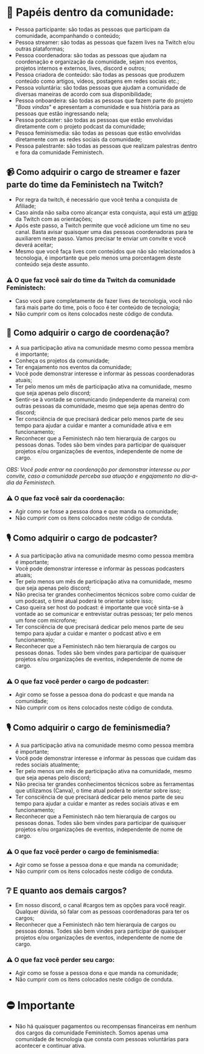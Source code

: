 
# :open_book: Papéis dentro da comunidade:
* Pessoa participante: são todas as pessoas que participam da comunidade, acompanhando o conteúdo;
* Pessoa streamer: são todas as pessoas que fazem lives na Twitch e/ou outras plataformas;
* Pessoa coordenadora: são todas as pessoas que ajudam na coordenação e organização da comunidade, sejam nos eventos, projetos internos e externos, lives, discord e outros;
* Pessoa criadora de conteúdo: são todas as pessoas que produzem conteúdo como artigos, vídeos, postagens em redes sociais etc.;
* Pessoa voluntária: são todas pessoas que ajudam a comunidade de diversas maneiras de acordo com sua disponibilidade;
* Pessoa onboardeira: são todas as pessoas que fazem parte do projeto "_Boas vindas_" e apresentam a comunidade e sua história para as pessoas que estão ingressando nela;
* Pessoa podcaster: são todas as pessoas que estão envolvidas diretamente com o projeto podcast da comunidade;
* Pessoa feminismedia: são todas as pessoas que estão envolvidas diretamente com as redes sociais da comunidade;
* Pessoa palestrante: são todas as pessoas que realizam palestras dentro e fora da comunidade Feministech.

## :video_camera: Como adquirir o cargo de streamer e fazer parte do time da Feministech na Twitch?
* Por regra da twitch, é necessário que você tenha a conquista de Afiliade;
* Caso ainda não saiba como alcançar esta conquista, aqui está um [artigo](https://help.twitch.tv/s/article/joining-the-affiliate-program?language=pt_BR) da Twitch com as orientações;
* Após este passo, a Twitch permite que você adicione um time no seu canal. Basta avisar quaisquer uma das pessoas coordenadoras para te auxiliarem neste passo. Vamos precisar te enviar um convite e você deverá aceitar;
* Mesmo que você faça lives com conteúdos que não são relacionados à tecnologia, é importante que pelo menos uma porcentagem deste conteúdo seja deste assunto.

### :warning: O que faz você sair do time da Twitch da comunidade Feministech:
* Caso você pare completamente de fazer lives de tecnologia, você não fará mais parte do time, pois o foco é ter conteúdo de tecnologia;
* Não cumprir com os itens colocados neste código de conduta.

## :briefcase: Como adquirir o cargo de coordenação?
* A sua participação ativa na comunidade mesmo como pessoa membra é importante;
* Conheça os projetos da comunidade;
* Ter engajamento nos eventos da comunidade;
* Você pode demonstrar interesse e informar às pessoas coordenadoras atuais;
* Ter pelo menos um mês de participação ativa na comunidade, mesmo que seja apenas pelo discord;
* Sentir-se à vontade se comunicando (independente da maneira) com outras pessoas da comunidade, mesmo que seja apenas dentro do discord;
* Ter consciência de que precisará dedicar pelo menos parte de seu tempo para ajudar a cuidar e manter a comunidade ativa e em funcionamento;
* Reconhecer que a Feministech não tem hierarquia de cargos ou pessoas donas. Todes são bem vindes para participar de quaisquer projetos e/ou organizações de eventos, independente de nome de cargo.

_OBS: Você pode entrar na coordenação por demonstrar interesse ou por convite, caso a comunidade perceba sua atuação e engajamento no dia-a-dia da Feministech._

### :warning: O que faz você sair da coordenação:
* Agir como se fosse a pessoa dona e que manda na comunidade;
* Não cumprir com os itens colocados neste código de conduta.

## :studio_microphone: Como adquirir o cargo de podcaster?
* A sua participação ativa na comunidade mesmo como pessoa membra é importante;
* Você pode demonstrar interesse e informar às pessoas podcasters atuais;
* Ter pelo menos um mês de participação ativa na comunidade, mesmo que seja apenas pelo discord;
* Não precisa ter grandes conhecimentos técnicos sobre como cuidar de um podcast, o time atual poderá te orientar sobre isso;
* Caso queira ser host do podcast: é importante que você sinta-se à vontade ao se comunicar e entrevistar outras pessoas; ter pelo menos um fone com microfone;
* Ter consciência de que precisará dedicar pelo menos parte de seu tempo para ajudar a cuidar e manter o podcast ativo e em funcionamento;
* Reconhecer que a Feministech não tem hierarquia de cargos ou pessoas donas. Todes são bem vindes para participar de quaisquer projetos e/ou organizações de eventos, independente de nome de cargo.

### :warning: O que faz você perder o cargo de podcaster:
* Agir como se fosse a pessoa dona do podcast e que manda na comunidade;
* Não cumprir com os itens colocados neste código de conduta.

## :studio_microphone: Como adquirir o cargo de feminismedia?
* A sua participação ativa na comunidade mesmo como pessoa membra é importante;
* Você pode demonstrar interesse e informar às pessoas que cuidam das redes sociais atualmente;
* Ter pelo menos um mês de participação ativa na comunidade, mesmo que seja apenas pelo discord;
* Não precisa ter grandes conhecimentos técnicos sobre as ferramentas que utilizamos (Canva), o time atual poderá te orientar sobre isso;
* Ter consciência de que precisará dedicar pelo menos parte de seu tempo para ajudar a cuidar e manter as redes sociais ativas e em funcionamento;
* Reconhecer que a Feministech não tem hierarquia de cargos ou pessoas donas. Todes são bem vindes para participar de quaisquer projetos e/ou organizações de eventos, independente de nome de cargo.

### :warning: O que faz você perder o cargo de feminismedia:
* Agir como se fosse a pessoa dona e que manda na comunidade;
* Não cumprir com os itens colocados neste código de conduta.

## :grey_question: E quanto aos demais cargos?
* Em nosso discord, o canal #cargos tem as opções para você reagir. Qualquer dúvida, só falar com as pessoas coordenadoras para ter os cargos;
* Reconhecer que a Feministech não tem hierarquia de cargos ou pessoas donas. Todes são bem vindes para participar de quaisquer projetos e/ou organizações de eventos, independente de nome de cargo.

### :warning: O que faz você perder seu cargo:
* Agir como se fosse a pessoa dona e que manda na comunidade;
* Não cumprir com os itens colocados neste código de conduta.

# :no_entry: Importante
* Não há quaisquer pagamentos ou recompensas financeiras em nenhum dos cargos da comunidade Feministech. Somos apenas uma comunidade de tecnologia que consta com pessoas voluntárias para acontecer e continuar ativa.
